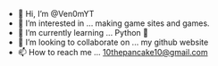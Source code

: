 - 👋 Hi, I’m @Ven0mYT
- 👀 I’m interested in ... making game sites and games.
- 🌱 I’m currently learning ... Python 🐍
- 💞️ I’m looking to collaborate on ... my github website
- 📫 How to reach me ... 10thepancake10@gmail.com

<!---
Ven0mYT/Ven0mYT is a ✨ special ✨ repository because its `README.md` (this file) appears on your GitHub profile.
You can click the Preview link to take a look at your changes.
--->

